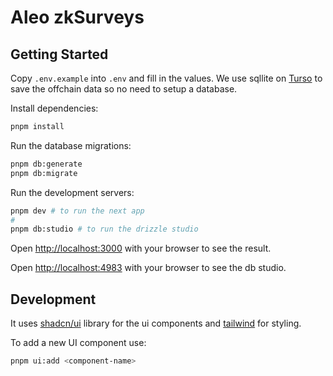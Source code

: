 # Aleo zkSurveys

## Getting Started

Copy ```.env.example``` into ```.env``` and fill in the values.
We use sqllite on [Turso](https://turso.tech/) to save the offchain data so no need to setup a database.

Install dependencies:

```bash
pnpm install
```

Run the database migrations:

```bash
pnpm db:generate
pnpm db:migrate
```

Run the development servers:

```bash
pnpm dev # to run the next app
#
pnpm db:studio # to run the drizzle studio
```

Open [http://localhost:3000](http://localhost:3000) with your browser to see the result.

Open [http://localhost:4983](http://localhost:4983) with your browser to see the db studio.

## Development

It uses [shadcn/ui](https://ui.shadcn.com/) library for the ui components and [tailwind](https://tailwindcss.com/) for styling.

To add a new UI component use:

```bash
pnpm ui:add <component-name>
```
